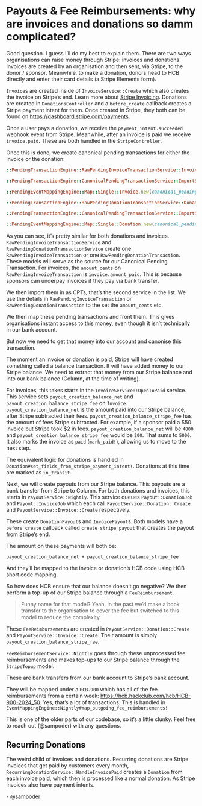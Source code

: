 # Payouts & Fee Reimbursements: why are invoices and donations so damm complicated?
Good question. I guess I’ll do my best to explain them. There are two ways organisations can raise money through Stripe: invoices and donations. Invoices are created by an organisation and then sent, via Stripe, to the donor / sponsor. Meanwhile, to make a donation, donors head to HCB directly and enter their card details (a Stripe Elements form).

`Invoice`s are created inside of `InvoiceService::Create` which also creates the invoice on Stripe’s end. Learn more about [Stripe Invoicing](https://stripe.com/invoicing). Donations are created in `DonationsController` and a `before_create` callback creates a Stripe payment intent for them. Once created in Stripe, they both can be found on https://dashboard.stripe.com/payments. 

Once a user pays a donation, we receive the `payment_intent.succeeded` webhook event from Stripe. Meanwhile, after an invoice is paid we receive `invoice.paid`. These are both handled in the `StripeController`.

Once this is done, we create canonical pending transactions for either the invoice or the donation:

```ruby
::PendingTransactionEngine::RawPendingInvoiceTransactionService::Invoice::ImportSingle.new(invoice:).run

::PendingTransactionEngine::CanonicalPendingTransactionService::ImportSingle::Invoice.new(raw_pending_invoice_transaction: rpit).run

::PendingEventMappingEngine::Map::Single::Invoice.new(canonical_pending_transaction: cpt).run
```

```ruby
::PendingTransactionEngine::RawPendingDonationTransactionService::Donation::ImportSingle.new(donation:).run

::PendingTransactionEngine::CanonicalPendingTransactionService::ImportSingle::Donation.new(raw_pending_donation_transaction: rpdt).run

::PendingEventMappingEngine::Map::Single::Donation.new(canonical_pending_transaction: cpt).run
```

As you can see, it’s pretty similar for both donations and invoices. `RawPendingInvoiceTransactionService` and `RawPendingDonationTransactionService` create one `RawPendingInvoiceTransaction` or one `RawPendingDonationTransaction`. These models will serve as the source for our Canonical Pending Transaction. For invoices, the `amount_cents` on `RawPendingInvoiceTransaction` is `invoice.amount_paid`. This is because sponsors can underpay invoices if they pay via bank transfer.

We then import them in as CPTs, that’s the second service in the list. We use the details in `RawPendingInvoiceTransaction` or `RawPendingDonationTransaction` to the set the `amount_cents` etc.

We then map these pending transactions and front them. This gives organisations instant access to this money, even though it isn’t technically in our bank account.

But now we need to get that money into our account and canonise this transaction.

The moment an invoice or donation is paid, Stripe will have created something called a balance transaction. It will have added money to our Stripe balance. We need to extract that money from our Stripe balance and into our bank balance (Column, at the time of writing).

For invoices, this takes starts in the `InvoiceService::OpenToPaid` service. This service sets `payout_creation_balance_net` and `payout_creation_balance_stripe_fee` on `Invoice`. `payout_creation_balance_net` is the amount paid into our Stripe balance, after Stripe subtracted their fees. `payout_creation_balance_stripe_fee` has the amount of fees Stripe subtracted. For example, if a sponsor paid a $50 invoice but Stripe took $2 in fees. `payout_creation_balance_net` will be `4800` and `payout_creation_balance_stripe_fee` would be `200`. That sums to `5000`. It also marks the invoice as `paid` (`mark_paid!`), allowing us to move to the next step. 

The equivalent logic for donations is handled in `Donation#set_fields_from_stripe_payment_intent!`. Donations at this time are marked as  `in_transit`. 

Next, we will create payouts from our Stripe balance. This payouts are a bank transfer from Stripe to Column. For both donations and invoices, this starts in `PayoutService::Nightly`. This service queues `Payout::DonationJob` and `Payout::InvoiceJob` which each call `PayoutService::Donation::Create` and `PayoutService::Invoice::Create` respectively.

These create `DonationPayout`s and `InvoicePayout`s. Both models have a `before_create` callback called `create_stripe_payout` that creates the payout from Stripe’s end.

The amount on these payments will both be:

```
payout_creation_balance_net + payout_creation_balance_stripe_fee
```

And they’ll be mapped to the invoice or donation’s HCB code using HCB short code mapping.

So how does HCB ensure that our balance doesn’t go negative? We then perform a top-up of our Stripe balance through a `FeeReimbursement`.

> Funny name for that model? Yeah. In the past we’d make a book transfer to the organisation to cover the fee but switched to this model to reduce the complexity.

These `FeeReimbursement`s are created in `PayoutService::Donation::Create` and `PayoutService::Invoice::Create`. Their amount is simply `payout_creation_balance_stripe_fee`.

`FeeReimbursementService::Nightly` goes through these unprocessed fee reimbursements and makes top-ups to our Stripe balance through the `StripeTopup` model.

These are bank transfers from our bank account to Stripe’s bank account.

They will be mapped under a `HCB-900` which has all of the fee reimbursements from a certain week: https://hcb.hackclub.com/hcb/HCB-900-2024_50. Yes, that’s a lot of transactions. This is handled in `EventMappingEngine::Nightly#map_outgoing_fee_reimbursements!`

This is one of the older parts of our codebase, so it’s a little clunky. Feel free to reach out (@sampoder) with any questions.

## Recurring Donations

The weird child of invoices and donations. Recurring donations are Stripe invoices that get paid by customers every month, `RecurringDonationService::HandleInvoicePaid` creates a `Donation` from each invoice paid, which then is processed like a normal donation. As Stripe invoices also have payment intents.

\- [@sampoder](https://github.com/sampoder)

